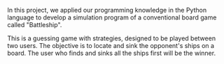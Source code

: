 In this project, we applied our programming knowledge in the Python language to develop a simulation program of a conventional board game called "Battleship".

This is a guessing game with strategies, designed to be played between two users. The objective is to locate and sink the opponent's ships on a board. The user who finds and sinks all the ships first will be the winner.
